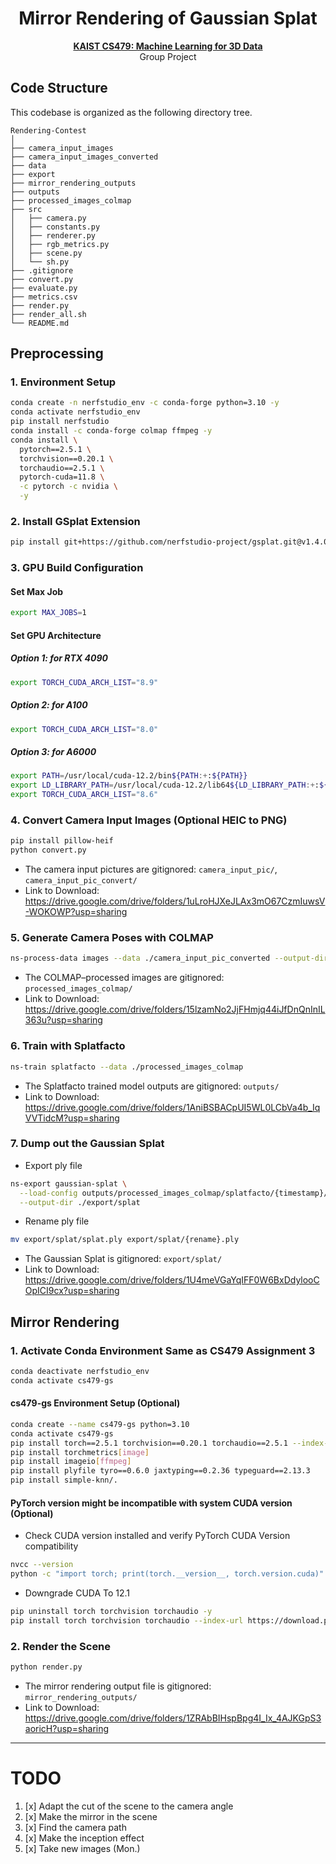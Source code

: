 <div align=center>
  <h1>
    Mirror Rendering of Gaussian Splat
  </h1>
  <p>
    <a href=https://mhsung.github.io/kaist-cs479-spring-2025/ target="_blank"><b>KAIST CS479: Machine Learning for 3D Data</b></a><br>
    Group Project
  </p>
</div>

## Code Structure
This codebase is organized as the following directory tree.
```
Rendering-Contest
│
├── camera_input_images
├── camera_input_images_converted
├── data
├── export
├── mirror_rendering_outputs
├── outputs
├── processed_images_colmap
├── src
│   ├── camera.py
│   ├── constants.py
│   ├── renderer.py
│   ├── rgb_metrics.py
│   ├── scene.py
│   └── sh.py
├── .gitignore
├── convert.py
├── evaluate.py
├── metrics.csv
├── render.py
├── render_all.sh
└── README.md
```

## Preprocessing

### 1. Environment Setup
```bash 
conda create -n nerfstudio_env -c conda-forge python=3.10 -y
conda activate nerfstudio_env
pip install nerfstudio
conda install -c conda-forge colmap ffmpeg -y
conda install \
  pytorch==2.5.1 \
  torchvision==0.20.1 \
  torchaudio==2.5.1 \
  pytorch-cuda=11.8 \
  -c pytorch -c nvidia \
  -y
```

### 2. Install GSplat Extension
```bash 
pip install git+https://github.com/nerfstudio-project/gsplat.git@v1.4.0
```

### 3. GPU Build Configuration
#### Set Max Job
```bash 
export MAX_JOBS=1
```

#### Set GPU Architecture
##### Option 1: for RTX 4090
```bash 
export TORCH_CUDA_ARCH_LIST="8.9"
```

##### Option 2: for A100
```bash 
export TORCH_CUDA_ARCH_LIST="8.0"
```

##### Option 3: for A6000
```bash 
export PATH=/usr/local/cuda-12.2/bin${PATH:+:${PATH}}
export LD_LIBRARY_PATH=/usr/local/cuda-12.2/lib64${LD_LIBRARY_PATH:+:${LD_LIBRARY_PATH}}
export TORCH_CUDA_ARCH_LIST="8.6"
```

### 4. Convert Camera Input Images (Optional HEIC to PNG)
```bash 
pip install pillow-heif
python convert.py
```
- The camera input pictures are gitignored: `camera_input_pic/`, `camera_input_pic_convert/`
- Link to Download: https://drive.google.com/drive/folders/1uLroHJXeJLAx3mO67CzmIuwsV-WOKOWP?usp=sharing

### 5. Generate Camera Poses with COLMAP
```bash
ns-process-data images --data ./camera_input_pic_converted --output-dir ./processed_images_colmap
```
- The COLMAP–processed images are gitignored: `processed_images_colmap/`
- Link to Download: https://drive.google.com/drive/folders/15lzamNo2JjFHmjq44iJfDnQnInIL363u?usp=sharing

### 6. Train with Splatfacto
```bash
ns-train splatfacto --data ./processed_images_colmap
```
- The Splatfacto trained model outputs are gitignored: `outputs/`
- Link to Download: https://drive.google.com/drive/folders/1AniBSBACpUI5WL0LCbVa4b_IqVVTidcM?usp=sharing

### 7. Dump out the Gaussian Splat
- Export ply file
```bash
ns-export gaussian-splat \
  --load-config outputs/processed_images_colmap/splatfacto/{timestamp}/config.yml \
  --output-dir ./export/splat
```
- Rename ply file
```bash
mv export/splat/splat.ply export/splat/{rename}.ply
```
- The Gaussian Splat is gitignored: `export/splat/`
- Link to Download: https://drive.google.com/drive/folders/1U4meVGaYqIFF0W6BxDdylooCOpICI9cx?usp=sharing

## Mirror Rendering

### 1. Activate Conda Environment Same as CS479 Assignment 3
```bash
conda deactivate nerfstudio_env
conda activate cs479-gs
```

#### cs479-gs Environment Setup (Optional)
```bash
conda create --name cs479-gs python=3.10
conda activate cs479-gs
pip install torch==2.5.1 torchvision==0.20.1 torchaudio==2.5.1 --index-url https://download.pytorch.org/whl/cu124
pip install torchmetrics[image]
pip install imageio[ffmpeg]
pip install plyfile tyro==0.6.0 jaxtyping==0.2.36 typeguard==2.13.3
pip install simple-knn/.
```

#### PyTorch version might be incompatible with system CUDA version (Optional)
- Check CUDA version installed and verify PyTorch CUDA Version compatibility
```bash
nvcc --version
python -c "import torch; print(torch.__version__, torch.version.cuda)"
```
- Downgrade CUDA To 12.1
```bash
pip uninstall torch torchvision torchaudio -y
pip install torch torchvision torchaudio --index-url https://download.pytorch.org/whl/cu121
```

### 2. Render the Scene
```bash
python render.py
```
- The mirror rendering output file is gitignored: `mirror_rendering_outputs/`
- Link to Download: https://drive.google.com/drive/folders/1ZRAbBIHspBpg4I_Ix_4AJKGpS3aoricH?usp=sharing

---

# TODO
1. [x] Adapt the cut of the scene to the camera angle
2. [x] Make the mirror in the scene
3. [x] Find the camera path
4. [x] Make the inception effect
5. [x] Take new images (Mon.)
